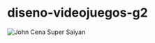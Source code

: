 # diseno-videojuegos-g2

![John Cena Super Saiyan](https://media.giphy.com/media/Vzku9jyuef09G/giphy.gif)
